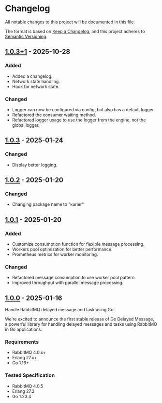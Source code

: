 # Changelog

All notable changes to this project will be documented in this file.

The format is based on [Keep a Changelog](https://keepachangelog.com/en/1.0.0/),
and this project adheres to [Semantic Versioning](https://semver.org/spec/v2.0.0.html).

## [1.0.3+1]() - 2025-10-28

### Added

- Added a changelog.
- Network state handling.
- Hook for network state.

### Changed

- Logger can now be configured via config, but also has a default logger.
- Refactored the consumer waiting method.
- Refactored logger usage to use the logger from the engine, not the global logger.

## [1.0.3]() - 2025-01-24

### Changed

- Display better logging.

## [1.0.2]() - 2025-01-20

### Changed

- Changing package name to "kurier"

## [1.0.1]() - 2025-01-20

### Added

- Customize consumption function for flexible message processing.
- Workers pool optimization for better performance.
- Prometheus metrics for worker monitoring.

### Changed

- Refactored message consumption to use worker pool pattern.
- Improved throughput with parallel message processing.

## [1.0.0]() - 2025-01-16

Handle RabbitMQ delayed message and task using Go.

We're excited to announce the first stable release of Go Delayed Message, a powerful library for handling delayed messages and tasks using RabbitMQ in Go applications.

### Requirements

- RabbitMQ 4.0.x+
- Erlang 27.x+
- Go 1.16+

### Tested Specification

- RabbitMQ 4.0.5
- Erlang 27.2
- Go 1.23.4
